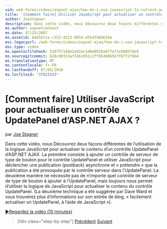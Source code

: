 ```yaml
---
uid: web-forms/videos/aspnet-ajax/how-do-i-use-javascript-to-refresh-an-aspnet-ajax-updatepanel
title: '[Comment faire] Utiliser JavaScript pour actualiser un contrôle UpdatePanel d’ASP.NET AJAX ? | Microsoft Docs'
author: JoeStagner
description: Dans cette vidéo, nous Découvrez deux façons différentes de l’utilisation de la logique JavaScript pour actualiser le contenu d’un contrôle UpdatePanel d’ASP.NET AJAX. La première consiste à ajouter un...
ms.author: aspnetcontent
ms.date: 07/25/2007
ms.assetid: b4d5b7ce-c322-4313-985d-455df98d619a
msc.legacyurl: /web-forms/videos/aspnet-ajax/how-do-i-use-javascript-to-refresh-an-aspnet-ajax-updatepanel
msc.type: video
ms.openlocfilehash: 51875f1dde1ed2ac1d8e0928a9ffe73c6005fde9
ms.sourcegitcommit: b28cd0313af316c051c2ff8549865bff67f2fbb4
ms.translationtype: MT
ms.contentlocale: fr-FR
ms.lasthandoff: 07/05/2018
ms.locfileid: "37823243"
---
```

<a name="how-do-i-use-javascript-to-refresh-an-aspnet-ajax-updatepanel"></a>[Comment faire] Utiliser JavaScript pour actualiser un contrôle UpdatePanel d’ASP.NET AJAX ?
====================
par [Joe Stagner](https://github.com/JoeStagner)

Dans cette vidéo, nous Découvrez deux façons différentes de l’utilisation de la logique JavaScript pour actualiser le contenu d’un contrôle UpdatePanel d’ASP.NET AJAX. La première consiste à ajouter un contrôle de serveur de type de bouton pour le contrôle UpdatePanel et utiliser JavaScript pour déclencher une publication (postback) asynchrone et « prétendre » que la publication a été provoquée par le contrôle serveur dans l’UpdatePanel. La deuxième manière ne nécessite pas de n’importe quel contrôle de serveur de type de bouton à ajouter à l’UpdatePanel, mais toujours nous permet d’utiliser la logique de JavaScript pour actualiser le contenu du contrôle UpdatePanel. (La deuxième technique a été suggérée par Dave Ward et vous trouverez plus d’informations sur son entrée de blog, « facilement actualiser un UpdatePanel, à l’aide de JavaScript »).

[&#9654;Regardez la vidéo (10 minutes)](https://channel9.msdn.com/Blogs/ASP-NET-Site-Videos/how-do-i-use-javascript-to-refresh-an-aspnet-ajax-updatepanel)

> [!div class="step-by-step"]
> [Précédent](how-do-i-build-a-custom-aspnet-ajax-server-control.md)
> [Suivant](how-do-i-determine-whether-an-asynchronous-postback-has-occurred.md)
